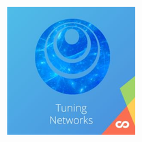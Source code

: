 ![tuning_networks_banner](https://github.com/sebastianbirk/coursera-deep-learning-specialization/blob/master/images/tuning_networks_banner.jpg)
